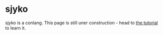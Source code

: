 # sjyko

sjyko is a conlang. This page is still uner construction - head to [the tutorial](/tutorial) to learn it.

